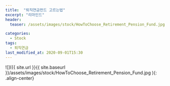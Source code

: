 ```yaml
---
title:  "퇴직연금펀드 고르는법"
excerpt: "리마인드"
header:
  teaser: /assets/images/stock/HowToChoose_Retirement_Pension_Fund.jpg

categories:
  - Stock
tags:
  - 퇴직연금
last_modified_at: 2020-09-01T15:30
---
```


![]({{ site.url }}{{ site.baseurl }}/assets/images/stock/HowToChoose_Retirement_Pension_Fund.jpg   ){: .align-center} 